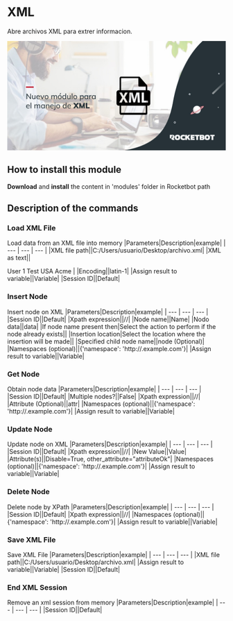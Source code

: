 # XML
  
Abre archivos XML para extrer informacion.  
  
![banner](imgs/Banner_XML.png)
## How to install this module
  
__Download__ and __install__ the content in 'modules' folder in Rocketbot path  



## Description of the commands

### Load XML File
  
Load data from an XML file into memory
|Parameters|Description|example|
| --- | --- | --- |
|XML file path||C:/Users/usuario/Desktop/archivo.xml|
|XML as text||<?xml version="1.0" encoding="UTF-8"?>
<?xml-stylesheet type='text/xsl'?> 
<Users>
	<User>
	<Name>User 1</Name>
	<Surname>Test</Surname>
	<Country>USA</Country>
	<Company>Acme</Company>
	</User>
</Users>|
|Encoding||latin-1|
|Assign result to variable||Variable|
|Session ID||Default|

### Insert Node
  
Insert node on XML
|Parameters|Description|example|
| --- | --- | --- |
|Session ID||Default|
|Xpath expression||//|
|Node name||Name|
|Nodo data||data|
|If node name present then|Select the action to perform if the node already exists||
|Insertion location|Select the location where the insertion will be made||
|Specified child node name||node (Optional)|
|Namespaces (optional)||{'namespace': 'http://.example.com'}|
|Assign result to variable||Variable|

### Get Node
  
Obtain node data
|Parameters|Description|example|
| --- | --- | --- |
|Session ID||Default|
|Multiple nodes?||False|
|Xpath expression||//|
|Attribute (Optional)||attr|
|Namespaces (optional)||{'namespace': 'http://.example.com'}|
|Assign result to variable||Variable|

### Update Node
  
Update node on XML
|Parameters|Description|example|
| --- | --- | --- |
|Session ID||Default|
|Xpath expression||//|
|New Value||Value|
|Attribute(s)||Disable=True, other_attribute="attributeOk"|
|Namespaces (optional)||{'namespace': 'http://.example.com'}|
|Assign result to variable||Variable|

### Delete Node
  
Delete node by XPath
|Parameters|Description|example|
| --- | --- | --- |
|Session ID||Default|
|Xpath expression||//|
|Namespaces (optional)||{'namespace': 'http://.example.com'}|
|Assign result to variable||Variable|

### Save XML File
  
Save XML File
|Parameters|Description|example|
| --- | --- | --- |
|XML file path||C:/Users/usuario/Desktop/archivo.xml|
|Assign result to variable||Variable|
|Session ID||Default|

### End XML Session
  
Remove an xml session from memory
|Parameters|Description|example|
| --- | --- | --- |
|Session ID||Default|

